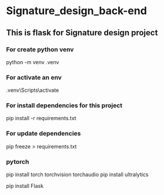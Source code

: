 # Signature_design_back-end
## This is flask for Signature design project

### For create python venv
python -m venv .venv

### For activate an env
.venv\Scripts\activate

### For install dependencies for this project
pip install -r requirements.txt

### For update dependencies
pip freeze > requirements.txt

### pytorch
pip install torch torchvision torchaudio
pip install ultralytics

pip install Flask